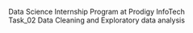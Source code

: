 Data Science Internship Program at Prodigy InfoTech <br />
Task_02
Data Cleaning and Exploratory data analysis 



